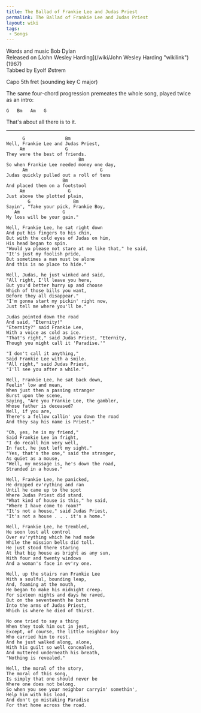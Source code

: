 ```yaml
---
title: The Ballad of Frankie Lee and Judas Priest
permalink: The Ballad of Frankie Lee and Judas Priest
layout: wiki
tags:
 - Songs
---
```


Words and music Bob Dylan  
Released on [John Wesley Harding](/wiki/John Wesley Harding "wikilink")
(1967)  
Tabbed by Eyolf Østrem

Capo 5th fret (sounding key C major)

The same four-chord progression premeates the whole song, played twice
as an intro:

    G   Bm   Am   G

That's about all there is to it.

* * * * *

          G               Bm
    Well, Frankie Lee and Judas Priest,
         Am               G
    They were the best of friends.
                               Bm
    So when Frankie Lee needed money one day,
          Am                           G
    Judas quickly pulled out a roll of tens
                         Bm
    And placed them on a footstool
         Am                G
    Just above the plotted plain,
            G                Bm
    Sayin', "Take your pick, Frankie Boy,
       Am                G
    My loss will be your gain."

    Well, Frankie Lee, he sat right down
    And put his fingers to his chin,
    But with the cold eyes of Judas on him,
    His head began to spin.
    "Would ya please not stare at me like that," he said,
    "It's just my foolish pride,
    But sometimes a man must be alone
    And this is no place to hide."

    Well, Judas, he just winked and said,
    "All right, I'll leave you here,
    But you'd better hurry up and choose
    Which of those bills you want,
    Before they all disappear."
    "I'm gonna start my pickin' right now,
    Just tell me where you'll be."

    Judas pointed down the road
    And said, "Eternity!"
    "Eternity?" said Frankie Lee,
    With a voice as cold as ice.
    "That's right," said Judas Priest, "Eternity,
    Though you might call it 'Paradise.'"

    "I don't call it anything,"
    Said Frankie Lee with a smile.
    "All right," said Judas Priest,
    "I'll see you after a while."

    Well, Frankie Lee, he sat back down,
    Feelin' low and mean,
    When just then a passing stranger
    Burst upon the scene,
    Saying, "Are you Frankie Lee, the gambler,
    Whose father is deceased?
    Well, if you are,
    There's a fellow callin' you down the road
    And they say his name is Priest."

    "Oh, yes, he is my friend,"
    Said Frankie Lee in fright,
    "I do recall him very well,
    In fact, he just left my sight."
    "Yes, that's the one," said the stranger,
    As quiet as a mouse,
    "Well, my message is, he's down the road,
    Stranded in a house."

    Well, Frankie Lee, he panicked,
    He dropped ev'rything and ran
    Until he came up to the spot
    Where Judas Priest did stand.
    "What kind of house is this," he said,
    "Where I have come to roam?"
    "It's not a house," said Judas Priest,
    "It's not a house . . . it's a home."

    Well, Frankie Lee, he trembled,
    He soon lost all control
    Over ev'rything which he had made
    While the mission bells did toll.
    He just stood there staring
    At that big house as bright as any sun,
    With four and twenty windows
    And a woman's face in ev'ry one.

    Well, up the stairs ran Frankie Lee
    With a soulful, bounding leap,
    And, foaming at the mouth,
    He began to make his midnight creep.
    For sixteen nights and days he raved,
    But on the seventeenth he burst
    Into the arms of Judas Priest,
    Which is where he died of thirst.

    No one tried to say a thing
    When they took him out in jest,
    Except, of course, the little neighbor boy
    Who carried him to rest.
    And he just walked along, alone,
    With his guilt so well concealed,
    And muttered underneath his breath,
    "Nothing is revealed."

    Well, the moral of the story,
    The moral of this song,
    Is simply that one should never be
    Where one does not belong.
    So when you see your neighbor carryin' somethin',
    Help him with his load,
    And don't go mistaking Paradise
    For that home across the road.

